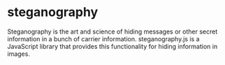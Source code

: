 # steganography
Steganography is the art and science of hiding messages or other secret information in a bunch of carrier information. steganography.js is a JavaScript library that provides this functionality for hiding information in images.
 
